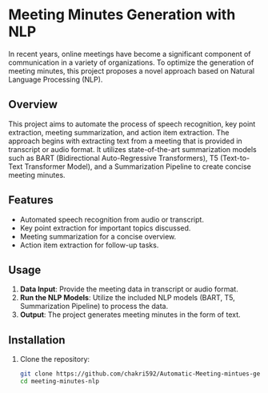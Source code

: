 # Meeting Minutes Generation with NLP

In recent years, online meetings have become a significant component of communication in a variety of organizations. To optimize the generation of meeting minutes, this project proposes a novel approach based on Natural Language Processing (NLP).

## Overview

This project aims to automate the process of speech recognition, key point extraction, meeting summarization, and action item extraction. The approach begins with extracting text from a meeting that is provided in transcript or audio format. It utilizes state-of-the-art summarization models such as BART (Bidirectional Auto-Regressive Transformers), T5 (Text-to-Text Transformer Model), and a Summarization Pipeline to create concise meeting minutes.

## Features

- Automated speech recognition from audio or transcript.
- Key point extraction for important topics discussed.
- Meeting summarization for a concise overview.
- Action item extraction for follow-up tasks.

## Usage

1. **Data Input**: Provide the meeting data in transcript or audio format.
2. **Run the NLP Models**: Utilize the included NLP models (BART, T5, Summarization Pipeline) to process the data.
3. **Output**: The project generates meeting minutes in the form of text.

## Installation

1. Clone the repository:

   ```bash
   git clone https://github.com/chakri592/Automatic-Meeting-mintues-generation-using-nlp.git
   cd meeting-minutes-nlp
